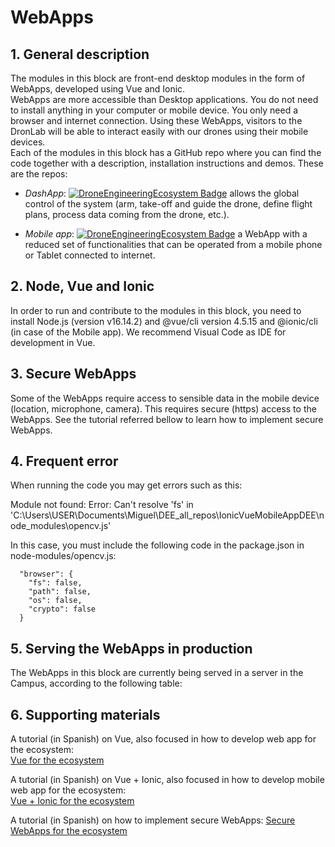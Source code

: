 # WebApps
## 1. General description
The modules in this block are front-end desktop modules in the form of WebApps, developed using Vue and Ionic.   
WebApps are more accessible than Desktop applications. You do not need to install anything in your computer or mobile device. You only need a browser and internet connection. Using these WebApps, visitors to the DronLab will be able to interact easily with our drones using their mobile devices.    
Each of the modules in this block has a GitHub repo where you can find the code together with a description, installation instructions and demos. These are the repos:
* *DashApp*:
[![DroneEngineeringEcosystem Badge](https://img.shields.io/badge/DEE-DashApp-brightgreen.svg)](https://github.com/dronsEETAC/DashboardVueDEE) allows the global control of the system (arm, take-off and guide the drone, define flight plans, process data coming from the drone, etc.).
   
* *Mobile app*:
[![DroneEngineeringEcosystem Badge](https://img.shields.io/badge/DEE-MobileApp-brightgreen.svg)](https://github.com/dronsEETAC/IonicVueMobileAppDEE) a WebApp with a reduced set of functionalities that can be operated from a mobile phone or Tablet connected to internet.

## 2. Node, Vue and Ionic
In order to run and contribute to the modules in this block, you need to install Node.js (version v16.14.2) and @vue/cli version 4.5.15 and @ionic/cli (in case of the Mobile app). We recommend Visual Code as IDE for development in Vue.
## 3. Secure WebApps
Some of the WebApps require access to sensible data in the mobile device (location, microphone, camera). This requires secure (https) access to the WebApps. See the tutorial referred bellow to learn how to implement secure WebApps.
## 4. Frequent error
When running the code you may get errors such as this:

Module not found: Error: Can't resolve 'fs' in 'C:\Users\USER\Documents\Miguel\DEE_all_repos\IonicVueMobileAppDEE\node_modules\opencv.js'

In this case, you must include the following code in the package.json in node-modules/opencv.js:     
```
  "browser": {
    "fs": false,
    "path": false,
    "os": false,
    "crypto": false
  }
  ```
## 5. Serving the WebApps in production
The WebApps in this block are currently being served in a server in the Campus, according to the following table:

## 6. Supporting materials   
A tutorial (in Spanish) on Vue, also focused in how to develop web app for the ecosystem:      
[Vue for the ecosystem](https://www.youtube.com/watch?v=XCn9stPZ4iY&list=PL64O0POFYjHoeq8dfP-XYPCoNlehSiR_B)
     
A tutorial (in Spanish) on Vue + Ionic, also focused in how to develop mobile web app for the ecosystem:      
[Vue + Ionic for the ecosystem](https://www.youtube.com/playlist?list=PLT01gtFyuSL5MKxNFBtEkah45xEJqqCCn)

A tutorial (in Spanish) on how to implement secure WebApps:
[Secure WebApps for the ecosystem](https://www.youtube.com/playlist?list=PLyAtSQhMsD4qbgXn6jheozHsjU4GRCqtv)
